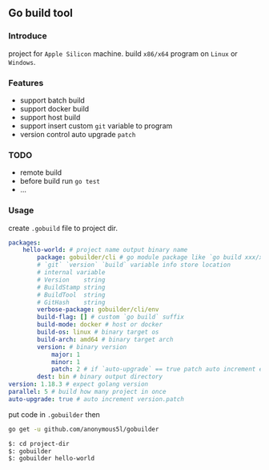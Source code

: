 ## Go build tool

### Introduce

project for `Apple Silicon` machine. 
build `x86/x64` program on `Linux` or `Windows`.

### Features

* support batch build
* support docker build
* support host build
* support insert custom `git` variable to program
* version control auto upgrade `patch`

### TODO
* remote build
* before build run `go test`
* ...

### Usage

create `.gobuild` file to project dir.

```yaml
packages:
    hello-world: # project name output binary name
        package: gobuilder/cli # go module package like `go build xxx/xxx` 
        # `git` `version` `build` variable info store location
        # internal variable 
        # Version    string
        # BuildStamp string
        # BuildTool  string
        # GitHash    string
        verbose-package: gobuilder/cli/env
        build-flag: [] # custom `go build` suffix
        build-mode: docker # host or docker
        build-os: linux # binary target os
        build-arch: amd64 # binary target arch
        version: # binary version
            major: 1
            minor: 1
            patch: 2 # if `auto-upgrade` == true patch auto increment each build
        dest: bin # binary output directory
version: 1.18.3 # expect golang version
parallel: 5 # build how many project in once
auto-upgrade: true # auto increment version.patch
```

put code in `.gobuilder` then

```bash
go get -u github.com/anonymous5l/gobuilder
```

```bash
$: cd project-dir 
$: gobuilder
$: gobuilder hello-world
```
